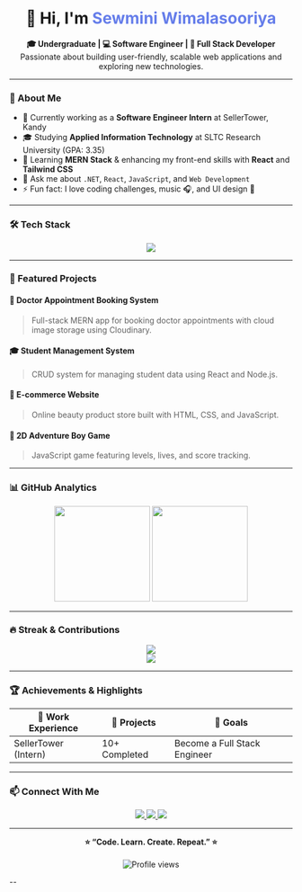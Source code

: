 <!-- 💻 Professional Dynamic GitHub Profile README for Sewmini Wimalasooriya -->

<h1 align="center">👋 Hi, I'm <span style="color:#667eea;">Sewmini Wimalasooriya</span></h1>

<p align="center">
  <b>🎓 Undergraduate | 💻 Software Engineer | 🌱 Full Stack Developer</b><br>
  Passionate about building user-friendly, scalable web applications and exploring new technologies.
</p>

---

### 🧠 About Me  
- 🔭 Currently working as a **Software Engineer Intern** at SellerTower, Kandy  
- 🎓 Studying **Applied Information Technology** at SLTC Research University (GPA: 3.35)  
- 🌱 Learning **MERN Stack** & enhancing my front-end skills with **React** and **Tailwind CSS**  
- 💬 Ask me about `.NET`, `React`, `JavaScript`, and `Web Development`  
- ⚡ Fun fact: I love coding challenges, music 🎧, and UI design 🎨  

---

### 🛠️ Tech Stack  

<p align="center">
  <img src="https://skillicons.dev/icons?i=html,css,js,react,typescript,tailwind,materialui,nodejs,express,mongodb,java,python,php,mysql,git,github,gitlab,vscode" />
</p>

---

### 🚀 Featured Projects  

#### 🏥 Doctor Appointment Booking System  
> Full-stack MERN app for booking doctor appointments with cloud image storage using Cloudinary.  

#### 🎓 Student Management System  
> CRUD system for managing student data using React and Node.js.  

#### 🛒 E-commerce Website  
> Online beauty product store built with HTML, CSS, and JavaScript.  

#### 💬 2D Adventure Boy Game  
> JavaScript game featuring levels, lives, and score tracking.  

---

### 📊 GitHub Analytics  

<p align="center">
  <img height="170em" src="https://github-readme-stats.vercel.app/api?username=SewminiWimalasooriya&show_icons=true&theme=tokyonight&hide_border=true&count_private=true" />
  <img height="170em" src="https://github-readme-stats.vercel.app/api/top-langs/?username=SewminiWimalasooriya&layout=compact&theme=tokyonight&hide_border=true" />
</p>

---

### 🔥 Streak & Contributions  

<p align="center">
  <img src="https://streak-stats.demolab.com?user=SewminiWimalasooriya&theme=tokyonight&hide_border=true" /><br>
 
  <img src="https://github-readme-activity-graph.vercel.app/graph?username=SewminiWimalasooriya&theme=tokyo-night" />
</p>

---

### 🏆 Achievements & Highlights  

| 💼 Work Experience | 🧩 Projects | 🎯 Goals |
|--------------------|-------------|-----------|
| SellerTower (Intern) | 10+ Completed | Become a Full Stack Engineer |

---

### 📫 Connect With Me  

<p align="center">
  <a href="https://www.linkedin.com/in/sewmini-wimalasooriya" target="_blank">
    <img src="https://img.shields.io/badge/LinkedIn-0077B5?style=for-the-badge&logo=linkedin&logoColor=white" />
  </a>
  <a href="mailto:sewminiwimalasooriya@gmail.com">
    <img src="https://img.shields.io/badge/Gmail-D14836?style=for-the-badge&logo=gmail&logoColor=white" />
  </a>
  <a href="https://github.com/SewminiWimalasooriya" target="_blank">
    <img src="https://img.shields.io/badge/GitHub-181717?style=for-the-badge&logo=github&logoColor=white" />
  </a>
</p>

---

<p align="center">
  <b>⭐ “Code. Learn. Create. Repeat.” ⭐</b><br><br>
  <img src="https://komarev.com/ghpvc/?username=SewminiWimalasooriya&style=flat-square&color=blue" alt="Profile views"/>
</p>
--
